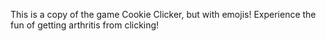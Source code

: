 This is a copy of the game Cookie Clicker, but with emojis! Experience the fun of getting arthritis from clicking!